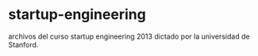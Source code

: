 startup-engineering
===================

archivos del curso startup engineering 2013 dictado por la universidad de Stanford.
